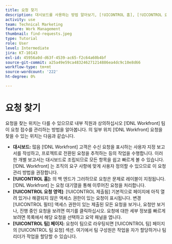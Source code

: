 ```yaml
---
title: 요청 찾기
description: 대시보드를 사용하는 방법 알아보기, [!UICONTROL 홈], [!UICONTROL 요청] 영역 및 [!UICONTROL 팀] 요청 대기열을 통해 접수되는 요청을 찾는 페이지입니다.
activity: use
team: Technical Marketing
feature: Work Management
thumbnail: find-requests.jpeg
type: Tutorial
role: User
level: Intermediate
jira: KT-10143
exl-id: 45956a0d-d63f-4539-ac65-f2c64a60b4bf
source-git-commit: a25a49e59ca483246271214886ea4dc9c10e8d66
workflow-type: tm+mt
source-wordcount: '222'
ht-degree: 0%

---
```


# 요청 찾기

요청을 찾는 위치는 다를 수 있으므로 내부 직원과 상의하십시오 [!DNL  Workfront] 팀이 요청 접수를 관리하는 방법을 알아봅니다. 의 일부 위치 [!DNL Workfront] 요청을 찾을 수 있는 위치는 다음과 같습니다.

* **대시보드:** 많음 [!DNL Workfront] 고객은 수신 요청을 표시하는 사용자 지정 보고서를 작성하고, 프로젝트로 전환된 요청을 추적하는 등의 작업을 수행합니다. 이러한 개별 보고서는 대시보드로 조립되므로 모든 항목을 쉽고 빠르게 볼 수 있습니다. [!DNL Workfront] 는 조직의 요구 사항에 맞게 사용자 정의할 수 있으므로 이 요청 관리 방법을 권장합니다.
* **[!UICONTROL 홈]:** 의 백 엔드가 그러하므로 요청은 문제로 레이블이 지정됩니다. [!DNL Workfront] 는 요청 대기열을 통해 이루어진 요청을 처리합니다.
* **[!UICONTROL 요청 영역]**: [!UICONTROL 제출됨] 기본적으로 페이지에 아직 열려 있거나 해결되지 않은 액세스 권한이 있는 요청이 표시됩니다. 변경 [!UICONTROL 필터] 액세스 권한이 있는 제출된 모든 요청을 보거나, 요청만 보거나, 진행 중인 요청을 보려면 여기를 클릭하십시오. 요청에 대한 세부 정보를 빠르게 보려면 목록에서 해당 요청을 선택하고 요약 패널을 엽니다.
* **[!UICONTROL 팀] 페이지:** 요청이 팀으로 라우팅되면 [!UICONTROL 팀] 페이지의 [!UICONTROL 팀 요청] 섹션. 여기에서 팀 구성원은 작업을 자가 할당하거나 팀 리더가 작업을 할당할 수 있습니다.
